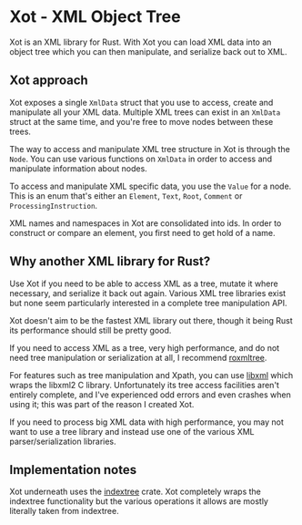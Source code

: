 # Xot - XML Object Tree

Xot is an XML library for Rust. With Xot you can load XML data into an object
tree which you can then manipulate, and serialize back out to XML.

## Xot approach

Xot exposes a single `XmlData` struct that you use to access, create and
manipulate all your XML data. Multiple XML trees can exist in an `XmlData`
struct at the same time, and you're free to move nodes between these trees.

The way to access and manipulate XML tree structure in Xot is through the
`Node`. You can use various functions on `XmlData` in order to access and
manipulate information about nodes.

To access and manipulate XML specific data, you use the `Value` for a node.
This is an enum that's either an `Element`, `Text`, `Root`, `Comment` or
`ProcessingInstruction`.

XML names and namespaces in Xot are consolidated into ids. In order to
construct or compare an element, you first need to get hold of a name.

## Why another XML library for Rust?

Use Xot if you need to be able to access XML as a tree, mutate it where
necessary, and serialize it back out again. Various XML tree libraries exist
but none seem particularly interested in a complete tree manipulation API.

Xot doesn't aim to be the fastest XML library out there, though it being Rust
its performance should still be pretty good.

If you need to access XML as a tree, very high performance, and do not need
tree manipulation or serialization at all, I recommend
[roxmltree](https://github.com/RazrFalcon/roxmltree).

For features such as tree manipulation and Xpath, you can use
[libxml](https://github.com/KWARC/rust-libxml) which wraps the libxml2 C
library. Unfortunately its tree access facilities aren't entirely complete, and
I've experienced odd errors and even crashes when using it; this was part of
the reason I created Xot.

If you need to process big XML data with high performance, you may not want to
use a tree library and instead use one of the various XML parser/serialization
libraries.

## Implementation notes

Xot underneath uses the
[indextree](https://docs.rs/indextree/latest/indextree/) crate. Xot completely
wraps the indextree functionality but the various operations it allows are
mostly literally taken from indextree.
